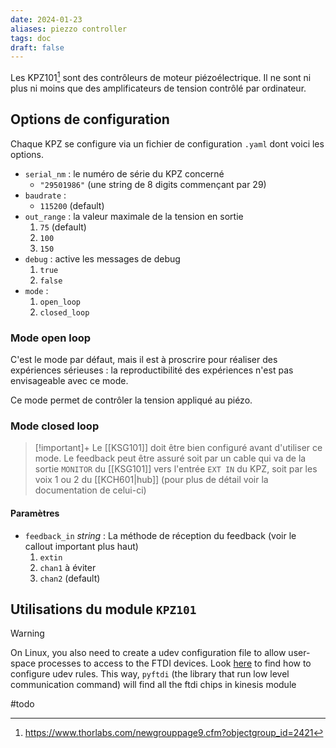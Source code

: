 ```yaml
---
date: 2024-01-23
aliases: piezzo controller
tags: doc
draft: false
---
```


Les KPZ101[^1] sont des contrôleurs de moteur piézoélectrique. Il ne sont ni plus ni moins que des amplificateurs de tension contrôlé par ordinateur.

## Options de configuration

Chaque KPZ se configure via un fichier de configuration `.yaml` dont voici les options.

- `serial_nm` : le numéro de série du KPZ concerné
	- `"29501986"` (une string de 8 digits commençant par 29)
- `baudrate` :
	- `115200` (default)
- `out_range` : la valeur maximale de la tension en sortie
	1. `75` (default)
	2. `100`
	3. `150`
- `debug` : active les messages de debug
	1. `true`
	2. `false`
- `mode` : 
	1. `open_loop`
	2. `closed_loop`

### Mode open loop

C'est le mode par défaut, mais il est à proscrire pour réaliser des expériences sérieuses : la reproductibilité des expériences n'est pas envisageable avec ce mode.

Ce mode permet de contrôler la tension appliqué au piézo.

### Mode closed loop

> [!important]+ 
> Le [[KSG101]] doit être bien configuré avant d'utiliser ce mode. Le feedback peut être assuré soit par un cable qui va de la sortie `MONITOR` du [[KSG101]] vers l'entrée `EXT IN` du KPZ, soit par les voix 1 ou 2 du [[KCH601|hub]] (pour plus de détail voir la documentation de celui-ci)

#### Paramètres

- `feedback_in` *string* : La méthode de réception du feedback (voir le callout important plus haut)
	1. `extin`
	2. `chan1` à éviter
	3. `chan2` (default)

## Utilisations du module `KPZ101`

> [!warning] 
> On Linux, you also need to create a udev configuration file to allow user-space processes to access to the FTDI devices. 
> Look [here](https://eblot.github.io/pyftdi/installation.html) to find how to configure udev rules.
> This way, `pyftdi` (the library that run low level communication command) will find all the ftdi chips in kinesis module





#todo


[^1]: https://www.thorlabs.com/newgrouppage9.cfm?objectgroup_id=2421